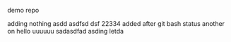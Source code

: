 demo repo

adding nothing
asdd
asdfsd 
dsf
22334
added after git bash status
another on
hello uuuuuu
sadasdfad
asding letda
